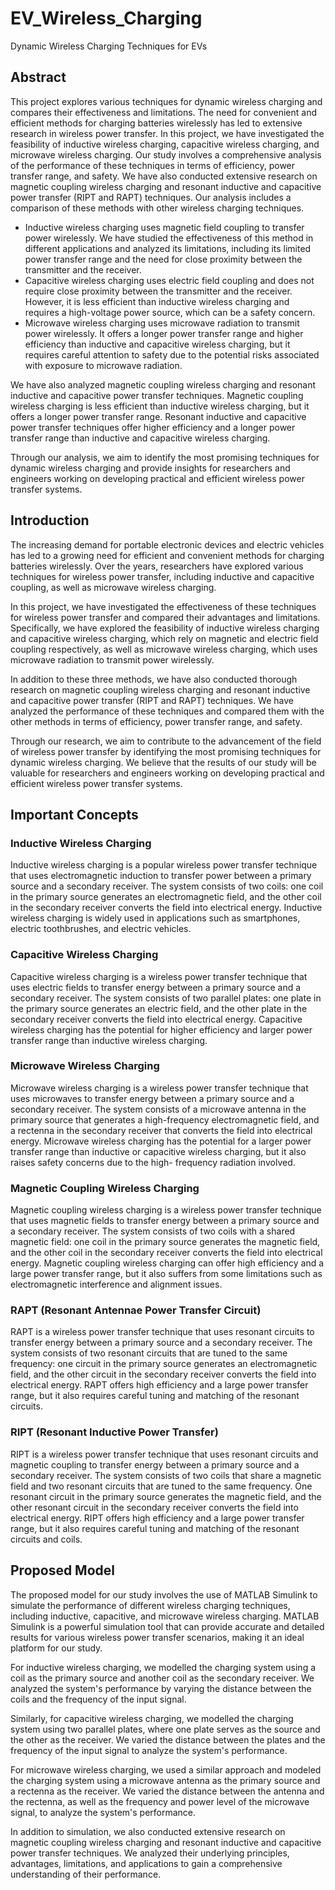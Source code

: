 # EV_Wireless_Charging
Dynamic Wireless Charging Techniques for EVs

## Abstract

This project explores various techniques for dynamic wireless charging and compares their effectiveness and limitations. The need for convenient and efficient methods for charging batteries wirelessly has led to extensive research in wireless power transfer. In this project, we have investigated the feasibility of inductive wireless charging, capacitive wireless charging, and microwave wireless charging. Our study involves a comprehensive analysis of the performance of these techniques in terms of efficiency, power transfer range, and safety. We have also conducted extensive research on magnetic coupling wireless charging and resonant inductive and capacitive power transfer (RIPT and RAPT) techniques. Our analysis includes a comparison of these methods with other wireless charging techniques.

- Inductive wireless charging uses magnetic field coupling to transfer power wirelessly. We have studied the effectiveness of this method in different applications and analyzed its limitations, including its limited power transfer range and the need for close proximity between the transmitter and the receiver.
- Capacitive wireless charging uses electric field coupling and does not require close proximity between the transmitter and the receiver. However, it is less efficient than inductive wireless charging and requires a high-voltage power source, which can be a safety concern.
- Microwave wireless charging uses microwave radiation to transmit power wirelessly. It offers a longer power transfer range and higher efficiency than inductive and capacitive wireless charging, but it requires careful attention to safety due to the potential risks associated with exposure to microwave radiation.

We have also analyzed magnetic coupling wireless charging and resonant inductive and capacitive power transfer techniques. Magnetic coupling wireless charging is less efficient than inductive wireless charging, but it offers a longer power transfer range. Resonant inductive and capacitive power transfer techniques offer higher efficiency and a longer power transfer range than inductive and capacitive wireless charging.

Through our analysis, we aim to identify the most promising techniques for dynamic wireless charging and provide insights for researchers and engineers working on developing practical and efficient wireless power transfer systems.

## Introduction

The increasing demand for portable electronic devices and electric vehicles has led to a growing need for efficient and convenient methods for charging batteries wirelessly. Over the years, researchers have explored various techniques for wireless power transfer, including inductive and capacitive coupling, as well as microwave wireless charging.

In this project, we have investigated the effectiveness of these techniques for wireless power transfer and compared their advantages and limitations. Specifically, we have explored the feasibility of inductive wireless charging and capacitive wireless charging, which rely on magnetic and electric field coupling respectively, as well as microwave wireless charging, which uses microwave radiation to transmit power wirelessly.

In addition to these three methods, we have also conducted thorough research on magnetic coupling wireless charging and resonant inductive and capacitive power transfer (RIPT and RAPT) techniques. We have analyzed the performance of these techniques and compared them with the other methods in terms of efficiency, power transfer range, and safety.

Through our research, we aim to contribute to the advancement of the field of wireless power transfer by identifying the most promising techniques for dynamic wireless charging. We believe that the results of our study will be valuable for researchers and engineers working on developing practical and efficient wireless power transfer systems.

## Important Concepts

### Inductive Wireless Charging
Inductive wireless charging is a popular wireless power transfer technique that uses electromagnetic induction to transfer power between a primary source and a secondary receiver. The system consists of two coils: one coil in the primary source generates an electromagnetic field, and the other coil in the secondary receiver converts the field into electrical energy. Inductive wireless charging is widely used in applications such as smartphones, electric toothbrushes, and electric vehicles.

### Capacitive Wireless Charging
Capacitive wireless charging is a wireless power transfer technique that uses electric fields to transfer energy between a primary source and a secondary receiver. The system consists of two parallel plates: one plate in the primary source generates an electric field, and the other plate in the secondary receiver converts the field into electrical energy. Capacitive wireless charging has the potential for higher efficiency and larger power transfer range than inductive wireless charging.

### Microwave Wireless Charging
Microwave wireless charging is a wireless power transfer technique that uses microwaves to transfer energy between a primary source and a secondary receiver. The system consists of a microwave antenna in the primary source that generates a high-frequency electromagnetic field, and a rectenna in the secondary receiver that converts the field into electrical energy. Microwave wireless charging has the potential for a larger power transfer range than inductive or capacitive wireless charging, but it also raises safety concerns due to the high- frequency radiation involved.

### Magnetic Coupling Wireless Charging
Magnetic coupling wireless charging is a wireless power transfer technique that uses magnetic fields to transfer energy between a primary source and a secondary receiver. The system consists of two coils with a shared magnetic field: one coil in the primary source generates the magnetic field, and the other coil in the secondary receiver converts the field into electrical energy. Magnetic coupling wireless charging can offer high efficiency and a large power transfer range, but it also suffers from some limitations such as electromagnetic interference and alignment issues.

### RAPT (Resonant Antennae Power Transfer Circuit)
RAPT is a wireless power transfer technique that uses resonant circuits to transfer energy between a primary source and a secondary receiver. The system consists of two resonant circuits that are tuned to the same frequency: one circuit in the primary source generates an electromagnetic field, and the other circuit in the secondary receiver converts the field into electrical energy. RAPT offers high efficiency and a large power transfer range, but it also requires careful tuning and matching of the resonant circuits.

### RIPT (Resonant Inductive Power Transfer)
RIPT is a wireless power transfer technique that uses resonant circuits and magnetic coupling to transfer energy between a primary source and a secondary receiver. The system consists of two coils that share a magnetic field and two resonant circuits that are tuned to the same frequency. One resonant circuit in the primary source generates the magnetic field, and the other resonant circuit in the secondary receiver converts the field into electrical energy. RIPT offers high efficiency and a large power transfer range, but it also requires careful tuning and matching of the resonant circuits and coils.

## Proposed Model

The proposed model for our study involves the use of MATLAB Simulink to simulate the performance of different wireless charging techniques, including inductive, capacitive, and microwave wireless charging. MATLAB Simulink is a powerful simulation tool that can provide accurate and detailed results for various wireless power transfer scenarios, making it an ideal platform for our study.

For inductive wireless charging, we modelled the charging system using a coil as the primary source and another coil as the secondary receiver. We analyzed the system's performance by varying the distance between the coils and the frequency of the input signal.

Similarly, for capacitive wireless charging, we modelled the charging system using two parallel plates, where one plate serves as the source and the other as the receiver. We varied the distance between the plates and the frequency of the input signal to analyze the system's performance.

For microwave wireless charging, we used a similar approach and modeled the charging system using a microwave antenna as the primary source and a rectenna as the receiver. We varied the distance between the antenna and the rectenna, as well
as the frequency and power level of the microwave signal, to analyze the system's performance.

In addition to simulation, we also conducted extensive research on magnetic coupling wireless charging and resonant inductive and capacitive power transfer techniques. We analyzed their underlying principles, advantages, limitations, and applications to gain a comprehensive understanding of their performance.
